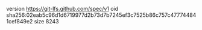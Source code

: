 version https://git-lfs.github.com/spec/v1
oid sha256:02eab5c96d1d6719977d2b73d7b7245ef3c7525b86c757c477744841cef849e2
size 8243
